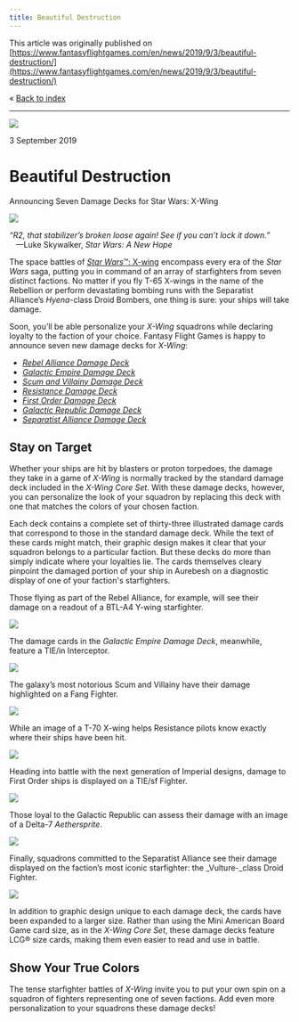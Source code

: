 ```yaml
---
title: Beautiful Destruction
---
```


This article was originally published on [https://www.fantasyflightgames.com/en/news/2019/9/3/beautiful-destruction/](https://www.fantasyflightgames.com/en/news/2019/9/3/beautiful-destruction/)

&laquo; [Back to index](../index.md)

---

![](swz72-78_preview1.jpg)

3 September 2019

Beautiful Destruction
=====================

Announcing Seven Damage Decks for Star Wars: X-Wing

![](swz_logo_bk-tm.png)

_“R2, that stabilizer’s broken loose again! See if you can’t lock it down.”_  
   —Luke Skywalker, _Star Wars: A New Hope_

The space battles of [_Star Wars_™: X-wing](https://www.fantasyflightgames.com/en/products/x-wing-second-edition/) encompass every era of the _Star Wars_ saga, putting you in command of an array of starfighters from seven distinct factions. No matter if you fly T-65 X-wings in the name of the Rebellion or perform devastating bombing runs with the Separatist Alliance’s _Hyena_\-class Droid Bombers, one thing is sure: your ships will take damage.

Soon, you’ll be able personalize your _X-Wing_ squadrons while declaring loyalty to the faction of your choice. Fantasy Flight Games is happy to announce seven new damage decks for _X-Wing_:

*   _[Rebel Alliance Damage Deck](https://www.fantasyflightgames.com/en/products/x-wing-second-edition/products/rebel-alliance-damage-deck/)_
*   _[Galactic Empire Damage Deck](https://www.fantasyflightgames.com/en/products/x-wing-second-edition/products/galactic-empire-damage-deck/)_
*   _[Scum and Villainy Damage Deck](https://www.fantasyflightgames.com/en/products/x-wing-second-edition/products/scum-and-villainy-damage-deck/)_
*   _[Resistance Damage Deck](https://www.fantasyflightgames.com/en/products/x-wing-second-edition/products/resistance-damage-deck/)_
*   _[First Order Damage Deck](https://www.fantasyflightgames.com/en/products/x-wing-second-edition/products/first-order-damage-deck/)_
*   _[Galactic Republic Damage Deck](https://www.fantasyflightgames.com/en/products/x-wing-second-edition/products/galactic-republic-damage-deck/)_
*   _[Separatist Alliance Damage Deck](https://www.fantasyflightgames.com/en/products/x-wing-second-edition/products/separatist-alliance-damage-deck/)_

Stay on Target
--------------

Whether your ships are hit by blasters or proton torpedoes, the damage they take in a game of _X-Wing_ is normally tracked by the standard damage deck included in the _X-Wing Core Set_. With these damage decks, however, you can personalize the look of your squadron by replacing this deck with one that matches the colors of your chosen faction.

Each deck contains a complete set of thirty-three illustrated damage cards that correspond to those in the standard damage deck. While the text of these cards might match, their graphic design makes it clear that your squadron belongs to a particular faction. But these decks do more than simply indicate where your loyalties lie. The cards themselves cleary pinpoint the damaged portion of your ship in Aurebesh on a diagnostic display of one of your faction's starfighters.

Those flying as part of the Rebel Alliance, for example, will see their damage on a readout of a BTL-A4 Y-wing starfighter.

![](swz72_cardfan.png)

The damage cards in the _Galactic Empire Damage Deck_, meanwhile, feature a TIE/in Interceptor.

![](swz73_cardfan.png)

The galaxy’s most notorious Scum and Villainy have their damage highlighted on a Fang Fighter.

![](swz74_cardfan.png)

While an image of a T-70 X-wing helps Resistance pilots know exactly where their ships have been hit.

![](swz75_cardfan.png)

Heading into battle with the next generation of Imperial designs, damage to First Order ships is displayed on a TIE/sf Fighter.

![](swz76_cardfan.png)

Those loyal to the Galactic Republic can assess their damage with an image of a Delta-7 _Aethersprite_.

![](swz77_cardfan.png)

Finally, squadrons committed to the Separatist Alliance see their damage displayed on the faction’s most iconic starfighter: the _Vulture-_class Droid Fighter.

![](swz78_cardfan.png)

In addition to graphic design unique to each damage deck, the cards have been expanded to a larger size. Rather than using the Mini American Board Game card size, as in the _X-Wing Core Set_, these damage decks feature LCG® size cards, making them even easier to read and use in battle.

Show Your True Colors
---------------------

The tense starfighter battles of _X-Wing_ invite you to put your own spin on a squadron of fighters representing one of seven factions. Add even more personalization to your squadrons these damage decks!

[](http://community.fantasyflightgames.com/index.php?/forum/222-x-wing/)